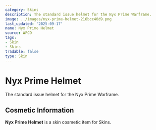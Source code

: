 ```yaml
---
category: Skins
description: The standard issue helmet for the Nyx Prime Warframe.
image: ../images/nyx-prime-helmet-216bcc40d9.png
last_updated: '2025-09-17'
name: Nyx Prime Helmet
source: WFCD
tags:
- Skin
- Skins
tradable: false
type: Skin
---
```


# Nyx Prime Helmet

The standard issue helmet for the Nyx Prime Warframe.

## Cosmetic Information

**Nyx Prime Helmet** is a skin cosmetic item for Skins.

